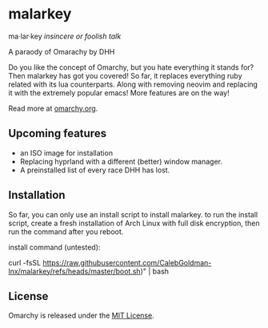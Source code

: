 # malarkey
ma·​lar·​key
*insincere or foolish talk*

A paraody of Omarachy by DHH

Do you like the concept of Omarchy, but you hate everything it stands for? 
Then malarkey has got you covered! So far, it replaces everything ruby related 
with its lua counterparts. Along with removing neovim and replacing it with the 
extremely popular emacs! More features are on the way!



Read more at [omarchy.org](https://omarchy.org).

## Upcoming features
* an ISO image for installation
* Replacing hyprland with a different (better) window manager.
* A preinstalled list of every race DHH has lost.

## Installation
So far, you can only use an install script to install malarkey.
to run the install script, create a fresh installation of Arch Linux with full
disk encryption, then run the command after you reboot. 

install command (untested):

curl -fsSL https://raw.githubusercontent.com/CalebGoldman-lnx/malarkey/refs/heads/master/boot.sh)" | bash


## License

Omarchy is released under the [MIT License](https://opensource.org/licenses/MIT).

